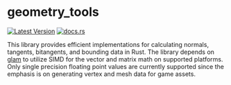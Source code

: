 # geometry_tools
[![Latest Version](https://img.shields.io/crates/v/geometry_tools.svg)](https://crates.io/crates/geometry_tools) [![docs.rs](https://docs.rs/geometry_tools/badge.svg)](https://docs.rs/geometry_tools)

This library provides efficient implementations for calculating normals, tangents, bitangents, and bounding data in Rust. 
The library depends on [glam](https://github.com/bitshifter/glam-rs) to utilize SIMD for the vector and matrix math on supported platforms.
Only single precision floating point values are currently supported since the emphasis is on generating vertex and mesh data for game assets.
